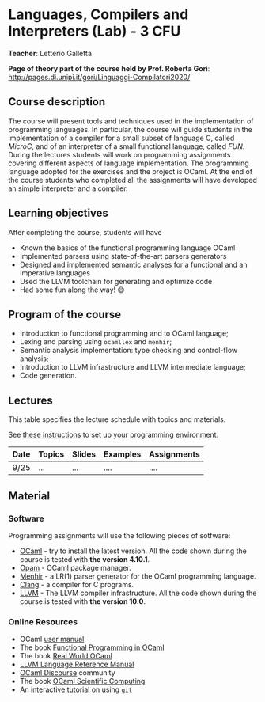 # Languages, Compilers and Interpreters (Lab) - 3 CFU
**Teacher**: Letterio Galletta

**Page of theory part of the course held by Prof. Roberta Gori**: http://pages.di.unipi.it/gori/Linguaggi-Compilatori2020/

## Course description
The course will present tools and techniques used in the implementation of programming languages. 
In particular, the course will guide students in the implementation of a compiler for a small 
subset of language C, called *MicroC*, and of an interpreter of a small functional language, called *FUN*. During the lectures students will work on programming assignments covering different aspects of language implementation. The programming language adopted for the exercises and the project is OCaml. At the end of the course students who completed all the assignments will have developed an simple interpreter and a compiler. 


## Learning objectives

After completing the course, students will have  
* Known the basics of the functional programming language OCaml
* Implemented parsers using state-of-the-art parsers generators 
* Designed and implemented semantic analyses for a functional and an imperative languages
* Used the LLVM toolchain for generating and optimize code 
* Had some fun along the way! :smile: 

## Program of the course

* Introduction to functional programming and to OCaml language;
* Lexing and parsing using `ocamllex` and `menhir`;
* Semantic analysis implementation: type checking and control-flow analysis;
* Introduction to LLVM infrastructure and LLVM intermediate language;
* Code generation.

## Lectures
This table specifies the lecture schedule with topics and materials.

See [these instructions](instructions.md) to set up your programming environment. 

| Date  | Topics | Slides | Examples | Assignments| 
| ------|------- | -------|----------|------------|
| 9/25  | ...    |  ...   | ....     | ....       |



## Material

### Software
Programming assignments will use the following pieces of sotfware:
* [OCaml](https://ocaml.org/) - try to install the latest version. All the code shown during the course is tested with **the version 4.10.1**. 
* [Opam](https://opam.ocaml.org/) - OCaml package manager.
* [Menhir](http://gallium.inria.fr/~fpottier/menhir/) - a LR(1) parser generator for the OCaml programming language.
* [Clang](https://clang.llvm.org/) - a compiler for C programs.
* [LLVM](http://llvm.org/) - The LLVM compiler infrastructure. All the code shown during the course is tested with **the version 10.0**.

### Online Resources
* OCaml [user manual](http://caml.inria.fr/pub/docs/manual-ocaml/index.html)
* The book [Functional Programming in OCaml](https://www.cs.cornell.edu/courses/cs3110/2019sp/textbook/
)
* The book [Real World OCaml](https://dev.realworldocaml.org/)
* [LLVM Language Reference Manual](http://llvm.org/docs/LangRef.html)
* [OCaml Discourse](https://discuss.ocaml.org/) community
* The book [OCaml Scientific Computing](https://ocaml.xyz/book/)
* An [interactive tutorial](https://learngitbranching.js.org/) on using `git`
